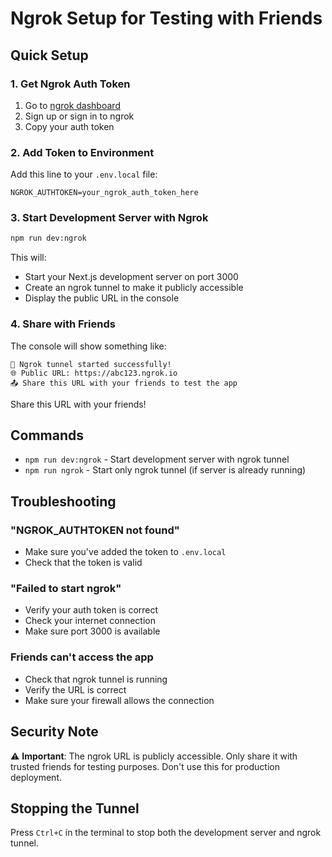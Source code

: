 # Ngrok Setup for Testing with Friends

## Quick Setup

### 1. Get Ngrok Auth Token

1. Go to [ngrok dashboard](https://dashboard.ngrok.com/get-started/your-authtoken)
2. Sign up or sign in to ngrok
3. Copy your auth token

### 2. Add Token to Environment

Add this line to your `.env.local` file:

```env
NGROK_AUTHTOKEN=your_ngrok_auth_token_here
```

### 3. Start Development Server with Ngrok

```bash
npm run dev:ngrok
```

This will:
- Start your Next.js development server on port 3000
- Create an ngrok tunnel to make it publicly accessible
- Display the public URL in the console

### 4. Share with Friends

The console will show something like:
```
🚀 Ngrok tunnel started successfully!
🌐 Public URL: https://abc123.ngrok.io
📤 Share this URL with your friends to test the app
```

Share this URL with your friends!

## Commands

- `npm run dev:ngrok` - Start development server with ngrok tunnel
- `npm run ngrok` - Start only ngrok tunnel (if server is already running)

## Troubleshooting

### "NGROK_AUTHTOKEN not found"
- Make sure you've added the token to `.env.local`
- Check that the token is valid

### "Failed to start ngrok"
- Verify your auth token is correct
- Check your internet connection
- Make sure port 3000 is available

### Friends can't access the app
- Check that ngrok tunnel is running
- Verify the URL is correct
- Make sure your firewall allows the connection

## Security Note

⚠️ **Important**: The ngrok URL is publicly accessible. Only share it with trusted friends for testing purposes. Don't use this for production deployment.

## Stopping the Tunnel

Press `Ctrl+C` in the terminal to stop both the development server and ngrok tunnel.
